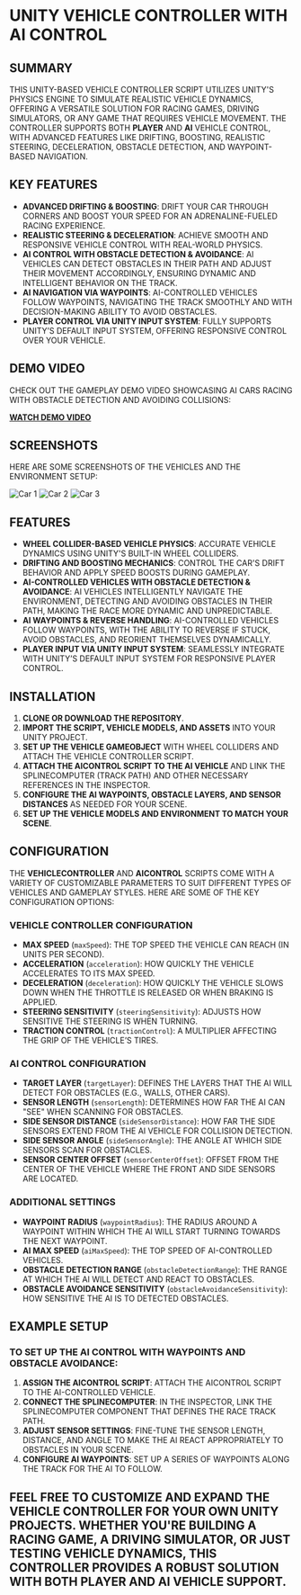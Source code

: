 # UNITY VEHICLE CONTROLLER WITH AI CONTROL

## SUMMARY

THIS UNITY-BASED VEHICLE CONTROLLER SCRIPT UTILIZES UNITY'S PHYSICS ENGINE TO SIMULATE REALISTIC VEHICLE DYNAMICS, OFFERING A VERSATILE SOLUTION FOR RACING GAMES, DRIVING SIMULATORS, OR ANY GAME THAT REQUIRES VEHICLE MOVEMENT. THE CONTROLLER SUPPORTS BOTH **PLAYER** AND **AI** VEHICLE CONTROL, WITH ADVANCED FEATURES LIKE DRIFTING, BOOSTING, REALISTIC STEERING, DECELERATION, OBSTACLE DETECTION, AND WAYPOINT-BASED NAVIGATION.

## KEY FEATURES

- **ADVANCED DRIFTING & BOOSTING**: DRIFT YOUR CAR THROUGH CORNERS AND BOOST YOUR SPEED FOR AN ADRENALINE-FUELED RACING EXPERIENCE.
- **REALISTIC STEERING & DECELERATION**: ACHIEVE SMOOTH AND RESPONSIVE VEHICLE CONTROL WITH REAL-WORLD PHYSICS.
- **AI CONTROL WITH OBSTACLE DETECTION & AVOIDANCE**: AI VEHICLES CAN DETECT OBSTACLES IN THEIR PATH AND ADJUST THEIR MOVEMENT ACCORDINGLY, ENSURING DYNAMIC AND INTELLIGENT BEHAVIOR ON THE TRACK.
- **AI NAVIGATION VIA WAYPOINTS**: AI-CONTROLLED VEHICLES FOLLOW WAYPOINTS, NAVIGATING THE TRACK SMOOTHLY AND WITH DECISION-MAKING ABILITY TO AVOID OBSTACLES.
- **PLAYER CONTROL VIA UNITY INPUT SYSTEM**: FULLY SUPPORTS UNITY’S DEFAULT INPUT SYSTEM, OFFERING RESPONSIVE CONTROL OVER YOUR VEHICLE.

## DEMO VIDEO

CHECK OUT THE GAMEPLAY DEMO VIDEO SHOWCASING AI CARS RACING WITH OBSTACLE DETECTION AND AVOIDING COLLISIONS:

[**WATCH DEMO VIDEO**](https://github.com/user-attachments/assets/65f1bda5-95f5-4dae-9c93-3a76336b296e)

## SCREENSHOTS

HERE ARE SOME SCREENSHOTS OF THE VEHICLES AND THE ENVIRONMENT SETUP:

![Car 1](https://github.com/user-attachments/assets/91397688-a49c-4e50-bf50-d832dd0335b2)
![Car 2](https://github.com/user-attachments/assets/768ac8a1-fb40-4f90-ad2b-606d6d78a671)
![Car 3](https://github.com/user-attachments/assets/3a9baa4c-f17b-48d2-bca3-9bd5f7942ccd)

## FEATURES

- **WHEEL COLLIDER-BASED VEHICLE PHYSICS**: ACCURATE VEHICLE DYNAMICS USING UNITY'S BUILT-IN WHEEL COLLIDERS.
- **DRIFTING AND BOOSTING MECHANICS**: CONTROL THE CAR'S DRIFT BEHAVIOR AND APPLY SPEED BOOSTS DURING GAMEPLAY.
- **AI-CONTROLLED VEHICLES WITH OBSTACLE DETECTION & AVOIDANCE**: AI VEHICLES INTELLIGENTLY NAVIGATE THE ENVIRONMENT, DETECTING AND AVOIDING OBSTACLES IN THEIR PATH, MAKING THE RACE MORE DYNAMIC AND UNPREDICTABLE.
- **AI WAYPOINTS & REVERSE HANDLING**: AI-CONTROLLED VEHICLES FOLLOW WAYPOINTS, WITH THE ABILITY TO REVERSE IF STUCK, AVOID OBSTACLES, AND REORIENT THEMSELVES DYNAMICALLY.
- **PLAYER INPUT VIA UNITY INPUT SYSTEM**: SEAMLESSLY INTEGRATE WITH UNITY’S DEFAULT INPUT SYSTEM FOR RESPONSIVE PLAYER CONTROL.

## INSTALLATION

1. **CLONE OR DOWNLOAD THE REPOSITORY**.
2. **IMPORT THE SCRIPT, VEHICLE MODELS, AND ASSETS** INTO YOUR UNITY PROJECT.
3. **SET UP THE VEHICLE GAMEOBJECT** WITH WHEEL COLLIDERS AND ATTACH THE VEHICLE CONTROLLER SCRIPT.
4. **ATTACH THE AICONTROL SCRIPT TO THE AI VEHICLE** AND LINK THE SPLINECOMPUTER (TRACK PATH) AND OTHER NECESSARY REFERENCES IN THE INSPECTOR.
5. **CONFIGURE THE AI WAYPOINTS, OBSTACLE LAYERS, AND SENSOR DISTANCES** AS NEEDED FOR YOUR SCENE.
6. **SET UP THE VEHICLE MODELS AND ENVIRONMENT TO MATCH YOUR SCENE**.

## CONFIGURATION

THE **VEHICLECONTROLLER** AND **AICONTROL** SCRIPTS COME WITH A VARIETY OF CUSTOMIZABLE PARAMETERS TO SUIT DIFFERENT TYPES OF VEHICLES AND GAMEPLAY STYLES. HERE ARE SOME OF THE KEY CONFIGURATION OPTIONS:

### VEHICLE CONTROLLER CONFIGURATION
- **MAX SPEED** (`maxSpeed`): THE TOP SPEED THE VEHICLE CAN REACH (IN UNITS PER SECOND).
- **ACCELERATION** (`acceleration`): HOW QUICKLY THE VEHICLE ACCELERATES TO ITS MAX SPEED.
- **DECELERATION** (`deceleration`): HOW QUICKLY THE VEHICLE SLOWS DOWN WHEN THE THROTTLE IS RELEASED OR WHEN BRAKING IS APPLIED.
- **STEERING SENSITIVITY** (`steeringSensitivity`): ADJUSTS HOW SENSITIVE THE STEERING IS WHEN TURNING.
- **TRACTION CONTROL** (`tractionControl`): A MULTIPLIER AFFECTING THE GRIP OF THE VEHICLE’S TIRES.

### AI CONTROL CONFIGURATION
- **TARGET LAYER** (`targetLayer`): DEFINES THE LAYERS THAT THE AI WILL DETECT FOR OBSTACLES (E.G., WALLS, OTHER CARS).
- **SENSOR LENGTH** (`sensorLength`): DETERMINES HOW FAR THE AI CAN "SEE" WHEN SCANNING FOR OBSTACLES.
- **SIDE SENSOR DISTANCE** (`sideSensorDistance`): HOW FAR THE SIDE SENSORS EXTEND FROM THE AI VEHICLE FOR COLLISION DETECTION.
- **SIDE SENSOR ANGLE** (`sideSensorAngle`): THE ANGLE AT WHICH SIDE SENSORS SCAN FOR OBSTACLES.
- **SENSOR CENTER OFFSET** (`sensorCenterOffset`): OFFSET FROM THE CENTER OF THE VEHICLE WHERE THE FRONT AND SIDE SENSORS ARE LOCATED.

### ADDITIONAL SETTINGS
- **WAYPOINT RADIUS** (`waypointRadius`): THE RADIUS AROUND A WAYPOINT WITHIN WHICH THE AI WILL START TURNING TOWARDS THE NEXT WAYPOINT.
- **AI MAX SPEED** (`aiMaxSpeed`): THE TOP SPEED OF AI-CONTROLLED VEHICLES.
- **OBSTACLE DETECTION RANGE** (`obstacleDetectionRange`): THE RANGE AT WHICH THE AI WILL DETECT AND REACT TO OBSTACLES.
- **OBSTACLE AVOIDANCE SENSITIVITY** (`obstacleAvoidanceSensitivity`): HOW SENSITIVE THE AI IS TO DETECTED OBSTACLES.

## EXAMPLE SETUP

### TO SET UP THE AI CONTROL WITH WAYPOINTS AND OBSTACLE AVOIDANCE:

1. **ASSIGN THE AICONTROL SCRIPT**: ATTACH THE AICONTROL SCRIPT TO THE AI-CONTROLLED VEHICLE.
2. **CONNECT THE SPLINECOMPUTER**: IN THE INSPECTOR, LINK THE SPLINECOMPUTER COMPONENT THAT DEFINES THE RACE TRACK PATH.
3. **ADJUST SENSOR SETTINGS**: FINE-TUNE THE SENSOR LENGTH, DISTANCE, AND ANGLE TO MAKE THE AI REACT APPROPRIATELY TO OBSTACLES IN YOUR SCENE.
4. **CONFIGURE AI WAYPOINTS**: SET UP A SERIES OF WAYPOINTS ALONG THE TRACK FOR THE AI TO FOLLOW.

FEEL FREE TO CUSTOMIZE AND EXPAND THE VEHICLE CONTROLLER FOR YOUR OWN UNITY PROJECTS. WHETHER YOU'RE BUILDING A RACING GAME, A DRIVING SIMULATOR, OR JUST TESTING VEHICLE DYNAMICS, THIS CONTROLLER PROVIDES A ROBUST SOLUTION WITH BOTH PLAYER AND AI VEHICLE SUPPORT.
------------------

